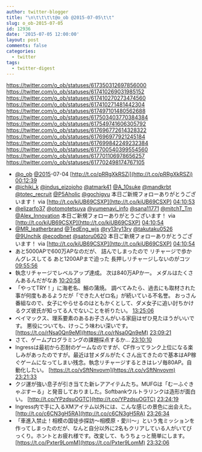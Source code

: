 ```yaml
---
author: twitter-blogger
title: "\n\t\t\t\t@o_ob @2015-07-05\t\t"
slug: o_ob-2015-07-05
id: 12936
date: '2015-07-05 12:00:00'
layout: post
comments: false
categories:
  - twitter
tags:
  - twitter-digest
---
```


https://twitter.com/o_ob/statuses/617350312697856000 https://twitter.com/o_ob/statuses/617410269031985152 https://twitter.com/o_ob/statuses/617410270273474560 https://twitter.com/o_ob/statuses/617410271481442304 https://twitter.com/o_ob/statuses/617497101480562688 https://twitter.com/o_ob/statuses/617503403770384384 https://twitter.com/o_ob/statuses/617549741606305792 https://twitter.com/o_ob/statuses/617696772614328322 https://twitter.com/o_ob/statuses/617696977921245184 https://twitter.com/o_ob/statuses/617699842249232384 https://twitter.com/o_ob/statuses/617700540399554560 https://twitter.com/o_ob/statuses/617701106978656257 https://twitter.com/o_ob/statuses/617702498174767105  

*   [@o_ob](https://twitter.com/o_ob) [@2015](https://twitter.com/2015)-07-04 [http://t.co/pRRgXkRSZi](http://t.co/pRRgXkRSZi) [00:12:39](https://twitter.com/o_ob/statuses/617350312697856000)
*   [@ichiki_k](https://twitter.com/ichiki_k) [@indus_eizojoho](https://twitter.com/indus_eizojoho) [@atmark41](https://twitter.com/atmark41) [@A_10suke](https://twitter.com/A_10suke) [@mandkrbt](https://twitter.com/mandkrbt) [@totec_recruit](https://twitter.com/totec_recruit) [@P5Aholic](https://twitter.com/P5Aholic) [@gochigyu](https://twitter.com/gochigyu) 本日ご新規フォローありがとうございます！ via [http://t.co/kiUB69CSXP](http://t.co/kiUB69CSXP) [04:10:53](https://twitter.com/o_ob/statuses/617410269031985152)
*   [@elizarfo37](https://twitter.com/elizarfo37) [@otomotetsuya](https://twitter.com/otomotetsuya) [@yumenavi_info](https://twitter.com/yumenavi_info) [@sana11771](https://twitter.com/sana11771) [@mitchT_Tm](https://twitter.com/mitchT_Tm) [@Alex_Innovation](https://twitter.com/Alex_Innovation) 本日ご新規フォローありがとうございます！ via [http://t.co/kiUB69CSXP](http://t.co/kiUB69CSXP) [04:10:54](https://twitter.com/o_ob/statuses/617410270273474560)
*   [@MR_leatherbrand](https://twitter.com/MR_leatherbrand) [@TedEng_wjs](https://twitter.com/TedEng_wjs) [@ry13ry13ry](https://twitter.com/ry13ry13ry) [@takutaku0526](https://twitter.com/takutaku0526) [@9Unchik](https://twitter.com/9Unchik) [@ecodbnet](https://twitter.com/ecodbnet) [@satoru0620](https://twitter.com/satoru0620) 本日ご新規フォローありがとうございます！ via [http://t.co/kiUB69CSXP](http://t.co/kiUB69CSXP) [04:10:54](https://twitter.com/o_ob/statuses/617410271481442304)
*   あと5000APで600万APなのだが、 詰んでしまったので リチャージで歩かんグレスしてる あと1200APまで迫った 長押しリチャージしないのがコツ [09:55:56](https://twitter.com/o_ob/statuses/617497101480562688)
*   執念リチャージでレベルアップ達成。 次は840万APかー。 メダルはたくさんあるんだがなあ [10:20:58](https://twitter.com/o_ob/statuses/617503403770384384)
*   「やってTRY！」に海老名、鰯の蒲焼。 調べてみたら、過去にも取材された事が何度もあるようだが「できた人ゼロ名」が続いている不名誉。 おっさん番組なので、女子にやらせるのはともかくとして、ダメ女子に追い討ちかけるクズ彼氏が知ってる人でないことを祈りたい。 [13:25:06](https://twitter.com/o_ob/statuses/617549741606305792)
*   ベイマックス、理系要素のあるお子さんがいる家庭はぜひ見たほうがいいです。 悪役についても、けっこう味わい深いです。 [https://t.co/rNsa0Qn9eM](https://t.co/rNsa0Qn9eM) [23:09:21](https://twitter.com/o_ob/statuses/617696772614328322)
*   さて、ゲームプログラミングの課題採点するか… [23:10:10](https://twitter.com/o_ob/statuses/617696977921245184)
*   Ingressは最初から忍耐のゲームなのですが、CF作ってランク上位になる楽しみがあったのですが。最近は甘メダルがたくさん出てきたので基本はAP稼ぐゲームになってしまい残念。執念リチャージするときはレゾ毎80AP。自動化したい。 [https://t.co/vSftNnvovm](https://t.co/vSftNnvovm) [23:21:33](https://twitter.com/o_ob/statuses/617699842249232384)
*   クジ運が強い息子が引き当てた新レアアイテムたち。MUFGは「むーふぐきゃぷすーる」と発音しておりました。Softbankウルトラリンクは造形が面白い。 [http://t.co/YPzdsuOGTC](http://t.co/YPzdsuOGTC) [23:24:19](https://twitter.com/o_ob/statuses/617700540399554560)
*   Ingress内で手に入るXMアイテム以外には、こんな感じの景色に出会えた。 [http://t.co/c6CN3gH5RA](http://t.co/c6CN3gH5RA) [23:26:34](https://twitter.com/o_ob/statuses/617701106978656257)
*   「車進入禁止！相模の国徒歩探訪～相模原・愛川～」という鬼ミッションを作ってしまったのだが、なんと自分以外に2名もクリアしている人がいてびっくり。ホントとお疲れ様です。改変して、もうちょっと簡単にします。 [https://t.co/Pxter9LomM](https://t.co/Pxter9LomM) [23:32:06](https://twitter.com/o_ob/statuses/617702498174767105)